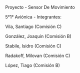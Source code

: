 Proyecto - Sensor De Movimiento

5°1° Aviónica -
Integrantes:

Vila, Santiago (Comisión C)

González, Joaquín (Comisión B)

Stabile, Isidro (Comisión C)

Radakoff, Milovan (Comisión C)

López, Tiago (Comisión B)
